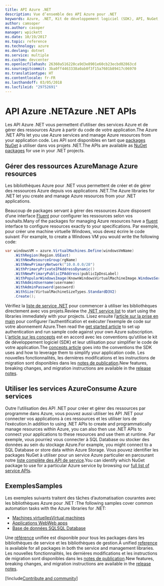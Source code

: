 ```yaml
---
title: API Azure .NET
description: Vue d’ensemble des API Azure pour .NET
keywords: Azure, .NET, Kit de développement logiciel (SDK), API, NuGet, bibliothèques, packages
author: camsoper
ms.author: casoper
manager: wpickett
ms.date: 10/19/2017
ms.topic: reference
ms.technology: azure
ms.devlang: dotnet
ms.service: multiple
ms.custom: devcenter
ms.openlocfilehash: 26360a516220ca9d3e8901e60cb23ecbd02863cd
ms.sourcegitcommit: 3ba0ff4463338a0ab0f3f15a7601b89417c06970
ms.translationtype: HT
ms.contentlocale: fr-FR
ms.lasthandoff: 03/05/2018
ms.locfileid: "29752691"
---
```

# <a name="azure-net-apis"></a><span data-ttu-id="d67ba-104">API Azure .NET</span><span class="sxs-lookup"><span data-stu-id="d67ba-104">Azure .NET APIs</span></span>

<span data-ttu-id="d67ba-105">Les API Azure .NET vous permettent d’utiliser des services Azure et de gérer des ressources Azure à partir du code de votre application.</span><span class="sxs-lookup"><span data-stu-id="d67ba-105">The Azure .NET APIs let you use Azure services and manage Azure resources from your application code.</span></span> <span data-ttu-id="d67ba-106">Les API sont disponibles en tant que [packages NuGet](/dotnet/api/overview/azure/) à utiliser dans vos projets .NET.</span><span class="sxs-lookup"><span data-stu-id="d67ba-106">The APIs are available as [NuGet packages](/dotnet/api/overview/azure/) for use in your .NET projects.</span></span> 

## <a name="manage-azure-resources"></a><span data-ttu-id="d67ba-107">Gérer des ressources Azure</span><span class="sxs-lookup"><span data-stu-id="d67ba-107">Manage Azure resources</span></span>

<span data-ttu-id="d67ba-108">Les bibliothèques Azure pour .NET vous permettent de créer et de gérer des ressources Azure depuis vos applications .NET.</span><span class="sxs-lookup"><span data-stu-id="d67ba-108">The Azure libraries for .NET let you create and manage Azure resources from your .NET applications.</span></span>

<span data-ttu-id="d67ba-109">Beaucoup de packages servant à gérer des ressources Azure disposent d’une interface [Fluent](dotnet-sdk-azure-concepts.md) pour configurer les ressources selon vos souhaits.</span><span class="sxs-lookup"><span data-stu-id="d67ba-109">Many of the packages for managing Azure resources have a [fluent](dotnet-sdk-azure-concepts.md) interface to configure resources exactly to your specifications.</span></span> <span data-ttu-id="d67ba-110">Par exemple, pour créer une machine virtuelle Windows, vous devez écrire le code suivant :</span><span class="sxs-lookup"><span data-stu-id="d67ba-110">For example, to create a Windows VM you would write the following code:</span></span>

```csharp
var windowsVM = azure.VirtualMachines.Define(windowsVmName)
    .WithRegion(Region.USEast)
    .WithNewResourceGroup(rgName)
    .WithNewPrimaryNetwork("10.0.0.0/28")
    .WithPrimaryPrivateIPAddressDynamic()
    .WithNewPrimaryPublicIPAddress(publicIpDnsLabel)
    .WithPopularWindowsImage(KnownWindowsVirtualMachineImage.WindowsServer2012R2Datacenter)
    .WithAdminUsername(username)
    .WithAdminPassword(password)
    .WithSize(VirtualMachineSizeTypes.StandardD3V2)
    .Create();
 ```

<span data-ttu-id="d67ba-111">Vérifiez la [liste de service .NET](/dotnet/api/overview/azure/) pour commencer à utiliser les bibliothèques directement avec vos projets.</span><span class="sxs-lookup"><span data-stu-id="d67ba-111">Review the [.NET service list](/dotnet/api/overview/azure/) to start using the libraries immediately with your projects.</span></span> <span data-ttu-id="d67ba-112">Lisez ensuite l’[article sur la prise en main](dotnet-sdk-azure-get-started.md) pour configurer l’authentification et exécuter l’exemple de code sur votre abonnement Azure.</span><span class="sxs-lookup"><span data-stu-id="d67ba-112">Then read the [get started article](dotnet-sdk-azure-get-started.md) to set up authentication and run sample code against your own Azure subscription.</span></span>  <span data-ttu-id="d67ba-113">L’[article sur les concepts](dotnet-sdk-azure-concepts.md) est en accord avec les conventions qu’utilise le kit de développement logiciel (SDK) et leur utilisation pour simplifier le code de votre application.</span><span class="sxs-lookup"><span data-stu-id="d67ba-113">The [concepts article](dotnet-sdk-azure-concepts.md) goes into the conventions the SDK uses and how to leverage them to simplify your application code.</span></span> <span data-ttu-id="d67ba-114">Les nouvelles fonctionnalités, les dernières modifications et les instructions de migration sont disponibles dans les [notes de publication](dotnet-sdk-azure-release-notes.md).</span><span class="sxs-lookup"><span data-stu-id="d67ba-114">New features, breaking changes, and migration instructions are available in the [release notes](dotnet-sdk-azure-release-notes.md).</span></span>

## <a name="consume-azure-services"></a><span data-ttu-id="d67ba-115">Utiliser les services Azure</span><span class="sxs-lookup"><span data-stu-id="d67ba-115">Consume Azure services</span></span>

<span data-ttu-id="d67ba-116">Outre l’utilisation des API .NET pour créer et gérer des ressources par programme dans Azure, vous pouvez aussi utiliser les API .NET pour connecter vos applications à ces ressources et les utiliser lors de l’exécution.</span><span class="sxs-lookup"><span data-stu-id="d67ba-116">In addition to using .NET APIs to create and programmatically manage resources within Azure, you can also then use .NET APIs to connect your applications to these resources and use them at runtime.</span></span>  <span data-ttu-id="d67ba-117">Par exemple, vous pourriez vous connecter à SQL Database ou stocker des données au sein du stockage Azure.</span><span class="sxs-lookup"><span data-stu-id="d67ba-117">For example, you might connect to a SQL Database or store data within Azure Storage.</span></span>  <span data-ttu-id="d67ba-118">Vous pouvez identifier les packages NuGet à utiliser pour un service Azure particulier en parcourant notre [liste complète des API de service](/dotnet/api/overview/azure/).</span><span class="sxs-lookup"><span data-stu-id="d67ba-118">You can identify which NuGet package to use for a particular Azure service by browsing our [full list of service APIs](/dotnet/api/overview/azure/).</span></span>  

## <a name="samples"></a><span data-ttu-id="d67ba-119">Exemples</span><span class="sxs-lookup"><span data-stu-id="d67ba-119">Samples</span></span>

<span data-ttu-id="d67ba-120">Les exemples suivants traitent des tâches d’automatisation courantes avec les bibliothèques Azure pour .NET :</span><span class="sxs-lookup"><span data-stu-id="d67ba-120">The following samples cover common automation tasks with the Azure libraries for .NET:</span></span>

- [<span data-ttu-id="d67ba-121">Machines virtuelles</span><span class="sxs-lookup"><span data-stu-id="d67ba-121">Virtual machines</span></span>](dotnet-sdk-azure-virtual-machine-samples.md)
- [<span data-ttu-id="d67ba-122">Applications Web</span><span class="sxs-lookup"><span data-stu-id="d67ba-122">Web apps</span></span>](dotnet-sdk-azure-web-apps-samples.md)
- [<span data-ttu-id="d67ba-123">Base de données SQL</span><span class="sxs-lookup"><span data-stu-id="d67ba-123">SQL Database</span></span>](dotnet-sdk-azure-sql-database-samples.md)

<span data-ttu-id="d67ba-124">Une [référence](/dotnet/api/overview/azure/?view=azure-dotnet) unifiée est disponible pour tous les packages dans les bibliothèques de service et les bibliothèques de gestion.</span><span class="sxs-lookup"><span data-stu-id="d67ba-124">A unified [reference](/dotnet/api/overview/azure/?view=azure-dotnet) is available for all packages in both the service and management libraries.</span></span> <span data-ttu-id="d67ba-125">Les nouvelles fonctionnalités, les dernières modifications et les instructions de migration sont disponibles dans les [notes de publication](dotnet-sdk-azure-release-notes.md).</span><span class="sxs-lookup"><span data-stu-id="d67ba-125">New features, breaking changes, and migration instructions are available in the [release notes](dotnet-sdk-azure-release-notes.md).</span></span>

[!include[Contribute and community](includes/contribute.md)]